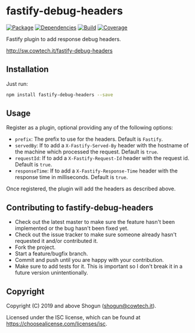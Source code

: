 # fastify-debug-headers

[![Package](https://img.shields.io/npm/v/fastify-debug-headers.svg)](https://npm.im/fastify-debug-headers)
[![Dependencies](https://img.shields.io/librariesio/release/npm/fastify-debug-headers)](https://libraries.io/npm/fastify-debug-headers)
[![Build](https://github.com/ShogunPanda/fastify-debug-headers/workflows/CI/badge.svg)](https://github.com/ShogunPanda/fastify-debug-headers/actions?query=workflow%3ACI)
[![Coverage](https://img.shields.io/codecov/c/gh/ShogunPanda/fastify-debug-headers?token=sIpECHM8Wb)](https://codecov.io/gh/ShogunPanda/fastify-debug-headers)

Fastify plugin to add response debug headers.

http://sw.cowtech.it/fastify-debug-headers

## Installation

Just run:

```bash
npm install fastify-debug-headers --save
```

## Usage

Register as a plugin, optional providing any of the following options:

- `prefix`: The prefix to use for the headers. Default is `Fastify`.
- `servedBy`: If to add a `X-Fastify-Served-By` header with the hostname of the machine which processed the request. Default is `true`.
- `requestId`: If to add a `X-Fastify-Request-Id` header with the request id. Default is `true`.
- `responseTime`: If to add a `X-Fastify-Response-Time` header with the response time in milliseconds. Default is `true`.

Once registered, the plugin will add the headers as described above.

## Contributing to fastify-debug-headers

- Check out the latest master to make sure the feature hasn't been implemented or the bug hasn't been fixed yet.
- Check out the issue tracker to make sure someone already hasn't requested it and/or contributed it.
- Fork the project.
- Start a feature/bugfix branch.
- Commit and push until you are happy with your contribution.
- Make sure to add tests for it. This is important so I don't break it in a future version unintentionally.

## Copyright

Copyright (C) 2019 and above Shogun (shogun@cowtech.it).

Licensed under the ISC license, which can be found at https://choosealicense.com/licenses/isc.
